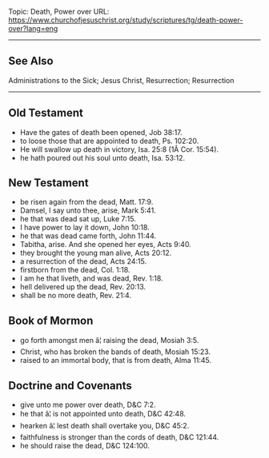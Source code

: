 Topic: Death, Power over
URL: https://www.churchofjesuschrist.org/study/scriptures/tg/death-power-over?lang=eng

---

## See Also

Administrations to the Sick; Jesus Christ, Resurrection; Resurrection

---

## Old Testament

- Have the gates of death been opened, Job 38:17.
- to loose those that are appointed to death, Ps. 102:20.
- He will swallow up death in victory, Isa. 25:8 (1Â Cor. 15:54).
- he hath poured out his soul unto death, Isa. 53:12.

## New Testament

- be risen again from the dead, Matt. 17:9.
- Damsel, I say unto thee, arise, Mark 5:41.
- he that was dead sat up, Luke 7:15.
- I have power to lay it down, John 10:18.
- he that was dead came forth, John 11:44.
- Tabitha, arise. And she opened her eyes, Acts 9:40.
- they brought the young man alive, Acts 20:12.
- a resurrection of the dead, Acts 24:15.
- firstborn from the dead, Col. 1:18.
- I am he that liveth, and was dead, Rev. 1:18.
- hell delivered up the dead, Rev. 20:13.
- shall be no more death, Rev. 21:4.

## Book of Mormon

- go forth amongst men â¦ raising the dead, Mosiah 3:5.
- Christ, who has broken the bands of death, Mosiah 15:23.
- raised to an immortal body, that is from death, Alma 11:45.

## Doctrine and Covenants

- give unto me power over death, D&C 7:2.
- he that â¦ is not appointed unto death, D&C 42:48.
- hearken â¦ lest death shall overtake you, D&C 45:2.
- faithfulness is stronger than the cords of death, D&C 121:44.
- he should raise the dead, D&C 124:100.

